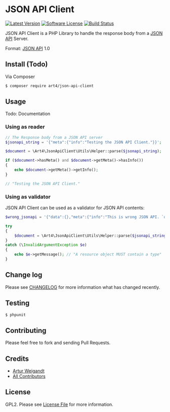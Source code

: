 # JSON API Client

[![Latest Version][ico-version]][link-version]
[![Software License][ico-license]](LICENSE)
[![Build Status][ico-travis]][link-travis]

JSON API Client is a PHP Library to handle the response body from a [JSON API](http://jsonapi.org) Server.

Format: [JSON API](http://jsonapi.org/format) 1.0

## Install (Todo)

Via Composer

``` bash
$ composer require art4/json-api-client
```

## Usage

Todo: Documentation

### Using as reader

```php
// The Response body from a JSON API server
$jsonapi_string = '{"meta":{"info":"Testing the JSON API Client."}}';

$document = \Art4\JsonApiClient\Utils\Helper::parse($jsonapi_string);

if ($document->hasMeta() and $document->getMeta()->hasInfo())
{
    echo $document->getMeta()->getInfo();
}

// "Testing the JSON API Client."
```

### Using as validator

JSON API Client can be used as a validator for JSON API contents:

```php
$wrong_jsonapi = '{"data":{},"meta":{"info":"This is wrong JSON API. `data` has to be `null` or containing at least `type` and `id`."}}';

try
{
	$document = \Art4\JsonApiClient\Utils\Helper::parse($jsonapi_string);
}
catch (\InvalidArgumentException $e)
{
	echo $e->getMessage(); // "A resource object MUST contain a type"
}
```

## Change log

Please see [CHANGELOG](CHANGELOG.md) for more information what has changed recently.

## Testing

``` bash
$ phpunit
```

## Contributing

Please feel free to fork and sending Pull Requests.

## Credits

- [Artur Weigandt][link-author]
- [All Contributors][link-contributors]

## License

GPL2. Please see [License File](LICENSE) for more information.

[ico-version]: https://img.shields.io/github/release/Art4/json-api-client.svg
[ico-license]: https://img.shields.io/badge/license-GPL2-brightgreen.svg
[ico-travis]: https://travis-ci.org/Art4/json-api-client.svg
[link-version]: https://github.com/Art4/json-api-client/releases
[link-travis]: https://travis-ci.org/Art4/json-api-client
[link-author]: https://github.com/Art4
[link-contributors]: ../../contributors
